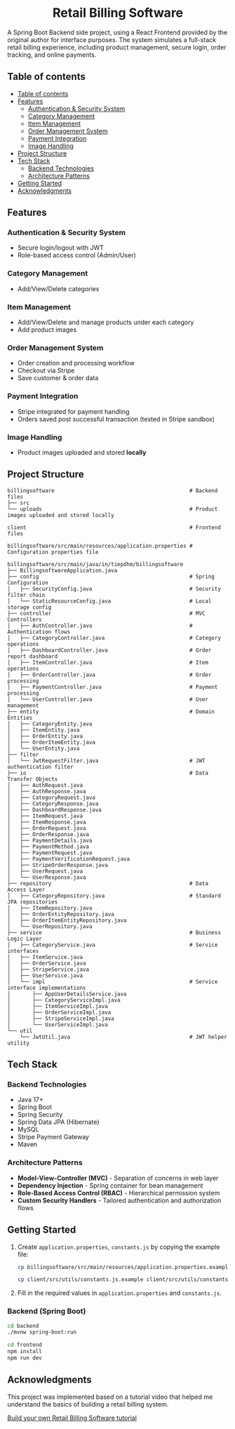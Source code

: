<h1 align="Center">Retail Billing Software</h1>
<p>
    A Spring Boot Backend side project, using a React Frontend provided by the original author for interface purposes. The system simulates a full-stack retail billing experience, including product management, secure login, order tracking, and online payments.
</p>

<a name="table-of-contents"></a>

## Table of contents

-   [Table of contents](#table-of-contents)
-   [Features](#features)
    -   [Authentication & Security System](#authentication)
    -   [Category Management](#category)
    -   [Item Management](#item)
    -   [Order Management System](#order)
    -   [Payment Integration](#payment)
    -   [Image Handling](#image)
-   [Project Structure](#project-structure)
-   [Tech Stack](#tech-stack)
    -   [Backend Technologies](#backend)
    -   [Architecture Patterns](#pattern)
-   [Getting Started](#started)
-   [Acknowledgments](#acknowledgement)

<a name="features"></a>

## Features

<a name="authentication"></a>

### Authentication & Security System
- Secure login/logout with JWT 
- Role-based access control (Admin/User)

<a name="category"></a>

### Category Management
- Add/View/Delete categories

<a name="item"></a>

### Item Management
- Add/View/Delete and manage products under each category
- Add product images

<a name="order"></a>

### Order Management System
- Order creation and processing workflow
- Checkout via Stripe
- Save customer & order data

<a name="payment"></a>

### Payment Integration
- Stripe integrated for payment handling
- Orders saved post successful transaction (tested in Stripe sandbox)

<a name="image"></a>

### Image Handling
- Product images uploaded and stored **locally**
  
<a name="project-structure"></a>

## Project Structure

```
billingsoftware                                           # Backend files
├── src
└── uploads                                               # Product images uploaded and stored locally

client                                                    # Frontend files

billingsoftware/src/main/resources/application.properties # Configuration properties file

billingsoftware/src/main/java/in/tiepdhm/billingsoftware
├── BillingsoftwareApplication.java
├── config                                                # Spring Configuration
│   ├── SecurityConfig.java                               # Security filter chain
│   └── StaticResourceConfig.java                         # Local storage config
├── controller                                            # MVC Controllers
│   ├── AuthController.java                               # Authentication flows
│   ├── CategoryController.java                           # Category operations
│   ├── DashboardController.java                          # Order report dashboard
│   ├── ItemController.java                               # Item operations
│   ├── OrderController.java                              # Order processing
│   ├── PaymentController.java                            # Payment processing
│   └── UserController.java                               # User management
├── entity                                                # Domain Entities
│   ├── CategoryEntity.java
│   ├── ItemEntity.java
│   ├── OrderEntity.java
│   ├── OrderItemEntity.java
│   └── UserEntity.java
├── filter
│   └── JwtRequestFilter.java                             # JWT authentication filter
├── io                                                    # Data Transfer Objects
│   ├── AuthRequest.java
│   ├── AuthResponse.java
│   ├── CategoryRequest.java
│   ├── CategoryResponse.java
│   ├── DashboardResponse.java
│   ├── ItemRequest.java
│   ├── ItemResponse.java
│   ├── OrderRequest.java
│   ├── OrderResponse.java
│   ├── PaymentDetails.java
│   ├── PaymentMethod.java
│   ├── PaymentRequest.java
│   ├── PaymentVerificationRequest.java
│   ├── StripeOrderResponse.java
│   ├── UserRequest.java
│   └── UserResponse.java
├── repository                                            # Data Access Layer
│   ├── CategoryRepository.java                           # Standard JPA repositories
│   ├── ItemRepository.java
│   ├── OrderEntityRepository.java
│   ├── OrderItemEntityRepository.java
│   └── UserRepository.java
├── service                                               # Business Logic Layer
│   ├── CategoryService.java                              # Service interfaces
│   ├── ItemService.java
│   ├── OrderService.java
│   ├── StripeService.java
│   ├── UserService.java
│   └── impl                                              # Service interface implementations
│       ├── AppUserDetailsService.java
│       ├── CategoryServiceImpl.java
│       ├── ItemServiceImpl.java
│       ├── OrderServiceImpl.java
│       ├── StripeServiceImpl.java
│       └── UserServiceImpl.java
└── util
    └── JwtUtil.java                                      # JWT helper utility
```

<a name="tech-stack"></a>

## Tech Stack

<a name="backend"></a>

### Backend Technologies
- Java 17+
- Spring Boot
- Spring Security
- Spring Data JPA (Hibernate)
- MySQL
- Stripe Payment Gateway
- Maven

<a name="pattern"></a>

### Architecture Patterns
- **Model-View-Controller (MVC)** - Separation of concerns in web layer
- **Dependency Injection** - Spring container for bean management
- **Role-Based Access Control (RBAC)** - Hierarchical permission system
- **Custom Security Handlers** - Tailored authentication and authorization flows

<a name="started"></a>

## Getting Started

1. Create `application.properties`, `constants.js` by copying the example file:
   
   ```bash
   cp billingsoftware/src/main/resources/application.properties.example billingsoftware/src/main/resources/application.properties
   
   cp client/src/utils/constants.js.example client/src/utils/constants.js
3. Fill in the required values in `application.properties` and `constants.js`.

### Backend (Spring Boot)

```bash
cd backend
./mvnw spring-boot:run

cd frontend
npm install
npm run dev
```
<a name="acknowledgement"></a>

## Acknowledgments

This project was implemented based on a tutorial video that helped me understand the basics of building a retail billing system.

[Build your own Retail Billing Software tutorial](https://www.youtube.com/watch?v=_UNE39gZrV4)

